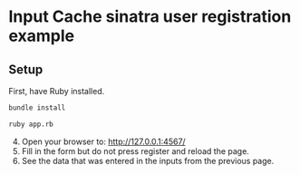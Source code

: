 # Input Cache sinatra user registration example

## Setup
First, have Ruby installed.   
```sh
bundle install
```
```sh
ruby app.rb
```
4. Open your browser to: http://127.0.0.1:4567/
5. Fill in the form but do not press register and reload the page.
6. See the data that was entered in the inputs from the previous page.
